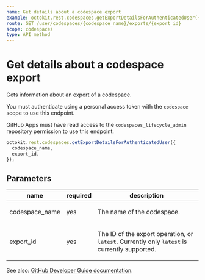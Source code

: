 ```yaml
---
name: Get details about a codespace export
example: octokit.rest.codespaces.getExportDetailsForAuthenticatedUser({ codespace_name, export_id })
route: GET /user/codespaces/{codespace_name}/exports/{export_id}
scope: codespaces
type: API method
---
```


# Get details about a codespace export

Gets information about an export of a codespace.

You must authenticate using a personal access token with the `codespace` scope to use this endpoint.

GitHub Apps must have read access to the `codespaces_lifecycle_admin` repository permission to use this endpoint.

```js
octokit.rest.codespaces.getExportDetailsForAuthenticatedUser({
  codespace_name,
  export_id,
});
```

## Parameters

<table>
  <thead>
    <tr>
      <th>name</th>
      <th>required</th>
      <th>description</th>
    </tr>
  </thead>
  <tbody>
    <tr><td>codespace_name</td><td>yes</td><td>

The name of the codespace.

</td></tr>
<tr><td>export_id</td><td>yes</td><td>

The ID of the export operation, or `latest`. Currently only `latest` is currently supported.

</td></tr>
  </tbody>
</table>

See also: [GitHub Developer Guide documentation](https://docs.github.com/rest/codespaces/codespaces#get-details-about-a-codespace-export).

